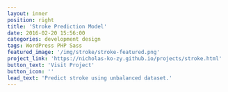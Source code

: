 ```yaml
---
layout: inner
position: right
title: 'Stroke Prediction Model'
date: 2016-02-20 15:56:00
categories: development design
tags: WordPress PHP Sass
featured_image: '/img/stroke/stroke-featured.png'
project_link: 'https://nicholas-ko-zy.github.io/projects/stroke.html'
button_text: 'Visit Project'
button_icon: ''
lead_text: 'Predict stroke using unbalanced dataset.'
---
```


